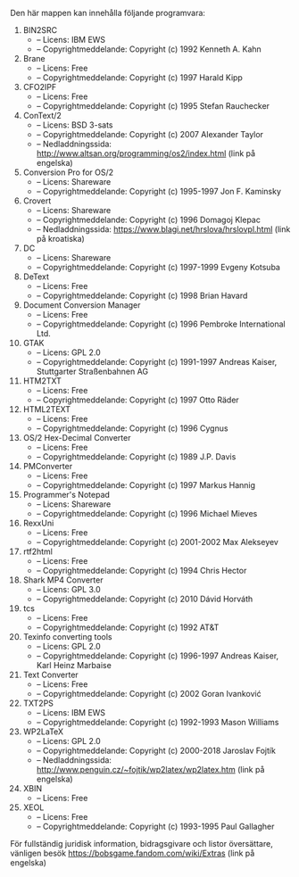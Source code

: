﻿Den här mappen kan innehålla följande programvara:

1. BIN2SRC
   - – Licens: IBM EWS
   - – Copyrightmeddelande: Copyright (c) 1992 Kenneth A. Kahn
2. Brane
   - – Licens: Free
   - – Copyrightmeddelande: Copyright (c) 1997 Harald Kipp
3. CFO2IPF
   - – Licens: Free
   - – Copyrightmeddelande: Copyright (c) 1995 Stefan Rauchecker
4. ConText/2
   - – Licens: BSD 3-sats
   - – Copyrightmeddelande: Copyright (c) 2007 Alexander Taylor
   - – Nedladdningssida: http://www.altsan.org/programming/os2/index.html (link på engelska)
5. Conversion Pro for OS/2
   - – Licens: Shareware
   - – Copyrightmeddelande: Copyright (c) 1995-1997 Jon F. Kaminsky
6. Crovert
   - – Licens: Shareware
   - – Copyrightmeddelande: Copyright (c) 1996 Domagoj Klepac
   - – Nedladdningssida: https://www.blagi.net/hrslova/hrslovpl.html (link på kroatiska)
7. DC
   - – Licens: Shareware
   - – Copyrightmeddelande: Copyright (c) 1997-1999 Evgeny Kotsuba
8. DeText
   - – Licens: Free
   - – Copyrightmeddelande: Copyright (c) 1998 Brian Havard
9. Document Conversion Manager
   - – Licens: Free
   - – Copyrightmeddelande: Copyright (c) 1996 Pembroke International Ltd.
10. GTAK
    - – Licens: GPL 2.0
    - – Copyrightmeddelande: Copyright (c) 1991-1997 Andreas Kaiser, Stuttgarter Straßenbahnen AG
11. HTM2TXT
    - – Licens: Free
    - – Copyrightmeddelande: Copyright (c) 1997 Otto Räder
12. HTML2TEXT
    - – Licens: Free
    - – Copyrightmeddelande: Copyright (c) 1996 Cygnus
13. OS/2 Hex-Decimal Converter
    - – Licens: Free
    - – Copyrightmeddelande: Copyright (c) 1989 J.P. Davis
14. PMConverter
    - – Licens: Free
    - – Copyrightmeddelande: Copyright (c) 1997 Markus Hannig
15. Programmer's Notepad
    - – Licens: Shareware
    - – Copyrightmeddelande: Copyright (c) 1996 Michael Mieves
16. RexxUni
    - – Licens: Free
    - – Copyrightmeddelande: Copyright (c) 2001-2002 Max Alekseyev
17. rtf2html
    - – Licens: Free
    - – Copyrightmeddelande: Copyright (c) 1994 Chris Hector
18. Shark MP4 Converter
    - – Licens: GPL 3.0
    - – Copyrightmeddelande: Copyright (c) 2010 Dávid Horváth
19. tcs
    - – Licens: Free
    - – Copyrightmeddelande: Copyright (c) 1992 AT&T
20. Texinfo converting tools
    - – Licens: GPL 2.0
    - – Copyrightmeddelande: Copyright (c) 1996-1997 Andreas Kaiser, Karl Heinz Marbaise
21. Text Converter
    - – Licens: Free
    - – Copyrightmeddelande: Copyright (c) 2002 Goran Ivanković
22. TXT2PS
    - – Licens: IBM EWS
    - – Copyrightmeddelande: Copyright (c) 1992-1993 Mason Williams
23. WP2LaTeX
    - – Licens: GPL 2.0
    - – Copyrightmeddelande: Copyright (c) 2000-2018 Jaroslav Fojtík
    - – Nedladdningssida: http://www.penguin.cz/~fojtik/wp2latex/wp2latex.htm (link på engelska)
24. XBIN
    - – Licens: Free
25. XEOL
    - – Licens: Free
    - – Copyrightmeddelande: Copyright (c) 1993-1995 Paul Gallagher

För fullständig juridisk information, bidragsgivare och listor översättare, vänligen besök https://bobsgame.fandom.com/wiki/Extras (link på engelska)
